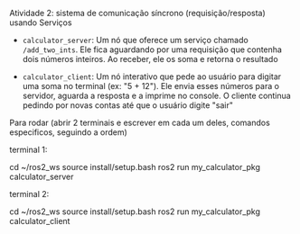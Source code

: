 


Atividade 2: sistema de comunicação síncrono (requisição/resposta) usando Serviços




- `calculator_server`: Um nó que oferece um serviço chamado `/add_two_ints`. Ele fica aguardando por uma requisição que contenha dois números inteiros. Ao receber, ele os soma e retorna o resultado

- `calculator_client`: Um nó interativo que pede ao usuário para digitar uma soma no terminal (ex: "5 + 12"). Ele envia esses números para o servidor, aguarda a resposta e a imprime no console. O cliente continua pedindo por novas contas até que o usuário digite "sair"




Para rodar (abrir 2 terminais e escrever em cada um deles, comandos especificos, seguindo a ordem)

terminal 1:

cd ~/ros2_ws
source install/setup.bash
ros2 run my_calculator_pkg calculator_server



terminal 2:

cd ~/ros2_ws
source install/setup.bash
ros2 run my_calculator_pkg calculator_client
